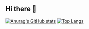 ## Hi there 👋
[![Anurag's GitHub stats](https://github-readme-stats.vercel.app/api?username=enzomarx)](https://github.com/anuraghazr/github-readme-stats)
[![Top Langs](https://github-readme-stats.vercel.app/api/top-langs/?username=enzomarx)](https://github.com/anuraghazra/github-readme-stats)
<!--
**enzomarx/enzomarx** is a ✨ _special_ ✨ repository because its `README.md` (this file) appears on your GitHub profile.

Here are some ideas to get you started:

- 🔭 I’m currently working on ...
- 🌱 I’m currently learning ...
- 👯 I’m looking to collaborate on ...
- 🤔 I’m looking for help with ...
- 💬 Ask me about ...
- 📫 How to reach me: ...
- 😄 Pronouns: ...
- ⚡ Fun fact: ...

-->
 <!-- this is to add stats in the profile: [![Anurag's GitHub stats](https://github-readme-stats.vercel.app/api?username=enzomarx)](https://github.com/anuraghazr/github-readme-stats)
-->
 <!-- este mostra as linguagens mais ultilizadas:  [![Top Langs](https://github-readme-stats.vercel.app/api/top-langs/?username=enzomarx)](https://github.com/anuraghazra/github-readme-stats)
-->
<!-- este mostra as linguagens mais ultilizadas: 
<!-- this is to add stats in the profile:
